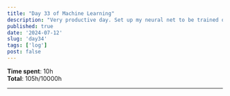 ```yaml
---
title: "Day 33 of Machine Learning"
description: "Very productive day. Set up my neural net to be trained on MNIST and did a lot of other stuff"
published: true
date: '2024-07-12'
slug: 'day34'
tags: ['log']
post: false
---
```

<script>
    import Image from '$lib/components/Image.svelte';
</script>

**Time spent**: 10h<br /> **Total**: 105h/10000h

___

